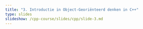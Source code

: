 ```yaml
---
title: "3. Introductie in Object-Georiënteerd denken in C++"
type: slides
slideshow: /cpp-course/slides/cpp/slide-3.md
---
```

